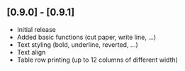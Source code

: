 ## [0.9.0] - [0.9.1]

* Initial release
* Added basic functions (cut paper, write line, ...)
* Text styling (bold, underline, reverted, ...)
* Text align
* Table row printing (up to 12 columns of different width)